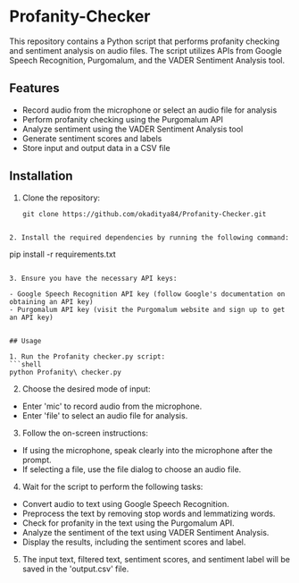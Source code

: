# Profanity-Checker

This repository contains a Python script that performs profanity checking and sentiment analysis on audio files. The script utilizes APIs from Google Speech Recognition, Purgomalum, and the VADER Sentiment Analysis tool.

## Features

- Record audio from the microphone or select an audio file for analysis
- Perform profanity checking using the Purgomalum API
- Analyze sentiment using the VADER Sentiment Analysis tool
- Generate sentiment scores and labels
- Store input and output data in a CSV file

## Installation

1. Clone the repository:

   ```shell
   git clone https://github.com/okaditya84/Profanity-Checker.git
```shell

2. Install the required dependencies by running the following command:
```
pip install -r requirements.txt
```

3. Ensure you have the necessary API keys:

- Google Speech Recognition API key (follow Google's documentation on obtaining an API key)
- Purgomalum API key (visit the Purgomalum website and sign up to get an API key)


## Usage

1. Run the Profanity checker.py script:
```shell
python Profanity\ checker.py
```

2. Choose the desired mode of input:

- Enter 'mic' to record audio from the microphone.
- Enter 'file' to select an audio file for analysis.

3. Follow the on-screen instructions:

- If using the microphone, speak clearly into the microphone after the prompt.
- If selecting a file, use the file dialog to choose an audio file.

4. Wait for the script to perform the following tasks:

- Convert audio to text using Google Speech Recognition.
- Preprocess the text by removing stop words and lemmatizing words.
- Check for profanity in the text using the Purgomalum API.
- Analyze the sentiment of the text using VADER Sentiment Analysis.
- Display the results, including the sentiment scores and label.

5. The input text, filtered text, sentiment scores, and sentiment label will be saved in the 'output.csv' file.
